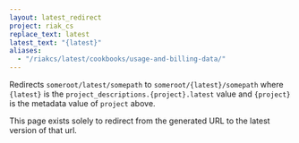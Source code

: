 ```yaml
---
layout: latest_redirect
project: riak_cs
replace_text: latest
latest_text: "{latest}"
aliases:
  - "/riakcs/latest/cookbooks/usage-and-billing-data/"
---
```


Redirects `someroot/latest/somepath` to `someroot/{latest}/somepath` 
where `{latest}` is the `project_descriptions.{project}.latest` value
and `{project}` is the metadata value of `project` above.

This page exists solely to redirect from the generated URL to the latest version of
that url.



